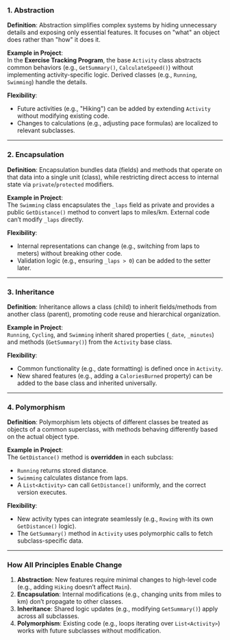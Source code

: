 ### **1. Abstraction**  
**Definition**: Abstraction simplifies complex systems by hiding unnecessary details and exposing only essential features. It focuses on "what" an object does rather than "how" it does it.  

**Example in Project**:  
In the **Exercise Tracking Program**, the base `Activity` class abstracts common behaviors (e.g., `GetSummary()`, `CalculateSpeed()`) without implementing activity-specific logic. Derived classes (e.g., `Running`, `Swimming`) handle the details.  

**Flexibility**:  
- Future activities (e.g., "Hiking") can be added by extending `Activity` without modifying existing code.  
- Changes to calculations (e.g., adjusting pace formulas) are localized to relevant subclasses.  

---

### **2. Encapsulation**  
**Definition**: Encapsulation bundles data (fields) and methods that operate on that data into a single unit (class), while restricting direct access to internal state via `private`/`protected` modifiers.  

**Example in Project**:  
The `Swimming` class encapsulates the `_laps` field as private and provides a public `GetDistance()` method to convert laps to miles/km. External code can’t modify `_laps` directly.  

**Flexibility**:  
- Internal representations can change (e.g., switching from laps to meters) without breaking other code.  
- Validation logic (e.g., ensuring `_laps > 0`) can be added to the setter later.  

---

### **3. Inheritance**  
**Definition**: Inheritance allows a class (child) to inherit fields/methods from another class (parent), promoting code reuse and hierarchical organization.  

**Example in Project**:  
`Running`, `Cycling`, and `Swimming` inherit shared properties (`_date`, `_minutes`) and methods (`GetSummary()`) from the `Activity` base class.  

**Flexibility**:  
- Common functionality (e.g., date formatting) is defined once in `Activity`.  
- New shared features (e.g., adding a `CaloriesBurned` property) can be added to the base class and inherited universally.  

---

### **4. Polymorphism**  
**Definition**: Polymorphism lets objects of different classes be treated as objects of a common superclass, with methods behaving differently based on the actual object type.  

**Example in Project**:  
The `GetDistance()` method is **overridden** in each subclass:  
- `Running` returns stored distance.  
- `Swimming` calculates distance from laps.  
- A `List<Activity>` can call `GetDistance()` uniformly, and the correct version executes.  

**Flexibility**:  
- New activity types can integrate seamlessly (e.g., `Rowing` with its own `GetDistance()` logic).  
- The `GetSummary()` method in `Activity` uses polymorphic calls to fetch subclass-specific data.  

---

### **How All Principles Enable Change**  
1. **Abstraction**: New features require minimal changes to high-level code (e.g., adding `Hiking` doesn’t affect `Main`).  
2. **Encapsulation**: Internal modifications (e.g., changing units from miles to km) don’t propagate to other classes.  
3. **Inheritance**: Shared logic updates (e.g., modifying `GetSummary()`) apply across all subclasses.  
4. **Polymorphism**: Existing code (e.g., loops iterating over `List<Activity>`) works with future subclasses without modification.  
